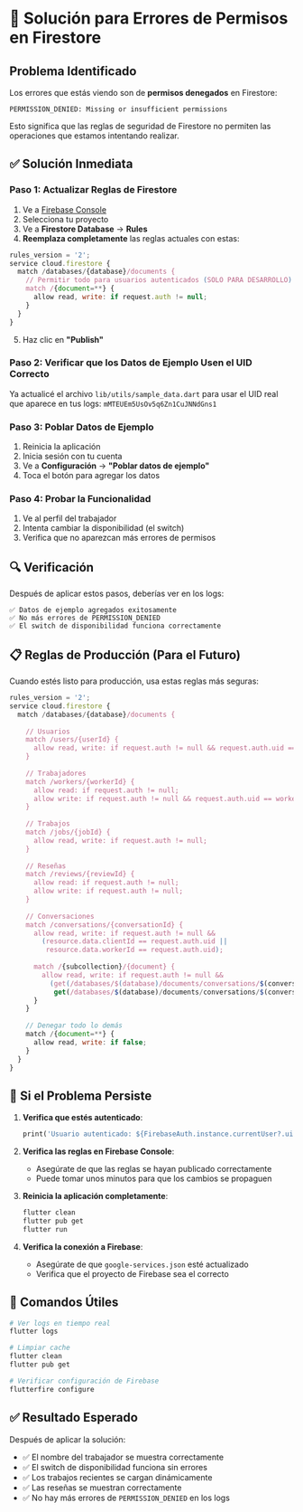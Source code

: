 # 🔧 Solución para Errores de Permisos en Firestore

## Problema Identificado

Los errores que estás viendo son de **permisos denegados** en Firestore:

```
PERMISSION_DENIED: Missing or insufficient permissions
```

Esto significa que las reglas de seguridad de Firestore no permiten las operaciones que estamos intentando realizar.

## ✅ Solución Inmediata

### Paso 1: Actualizar Reglas de Firestore

1. Ve a [Firebase Console](https://console.firebase.google.com/)
2. Selecciona tu proyecto
3. Ve a **Firestore Database** → **Rules**
4. **Reemplaza completamente** las reglas actuales con estas:

```javascript
rules_version = '2';
service cloud.firestore {
  match /databases/{database}/documents {
    // Permitir todo para usuarios autenticados (SOLO PARA DESARROLLO)
    match /{document=**} {
      allow read, write: if request.auth != null;
    }
  }
}
```

5. Haz clic en **"Publish"**

### Paso 2: Verificar que los Datos de Ejemplo Usen el UID Correcto

Ya actualicé el archivo `lib/utils/sample_data.dart` para usar el UID real que aparece en tus logs: `mMTEUEm5UsOv5q6Zn1CuJNNdGns1`

### Paso 3: Poblar Datos de Ejemplo

1. Reinicia la aplicación
2. Inicia sesión con tu cuenta
3. Ve a **Configuración** → **"Poblar datos de ejemplo"**
4. Toca el botón para agregar los datos

### Paso 4: Probar la Funcionalidad

1. Ve al perfil del trabajador
2. Intenta cambiar la disponibilidad (el switch)
3. Verifica que no aparezcan más errores de permisos

## 🔍 Verificación

Después de aplicar estos pasos, deberías ver en los logs:

```
✅ Datos de ejemplo agregados exitosamente
✅ No más errores de PERMISSION_DENIED
✅ El switch de disponibilidad funciona correctamente
```

## 📋 Reglas de Producción (Para el Futuro)

Cuando estés listo para producción, usa estas reglas más seguras:

```javascript
rules_version = '2';
service cloud.firestore {
  match /databases/{database}/documents {
    
    // Usuarios
    match /users/{userId} {
      allow read, write: if request.auth != null && request.auth.uid == userId;
    }
    
    // Trabajadores
    match /workers/{workerId} {
      allow read: if request.auth != null;
      allow write: if request.auth != null && request.auth.uid == workerId;
    }
    
    // Trabajos
    match /jobs/{jobId} {
      allow read, write: if request.auth != null;
    }
    
    // Reseñas
    match /reviews/{reviewId} {
      allow read: if request.auth != null;
      allow write: if request.auth != null;
    }
    
    // Conversaciones
    match /conversations/{conversationId} {
      allow read, write: if request.auth != null && 
        (resource.data.clientId == request.auth.uid || 
         resource.data.workerId == request.auth.uid);
      
      match /{subcollection}/{document} {
        allow read, write: if request.auth != null && 
          (get(/databases/$(database)/documents/conversations/$(conversationId)).data.clientId == request.auth.uid ||
           get(/databases/$(database)/documents/conversations/$(conversationId)).data.workerId == request.auth.uid);
      }
    }
    
    // Denegar todo lo demás
    match /{document=**} {
      allow read, write: if false;
    }
  }
}
```

## 🚨 Si el Problema Persiste

1. **Verifica que estés autenticado**:
   ```dart
   print('Usuario autenticado: ${FirebaseAuth.instance.currentUser?.uid}');
   ```

2. **Verifica las reglas en Firebase Console**:
   - Asegúrate de que las reglas se hayan publicado correctamente
   - Puede tomar unos minutos para que los cambios se propaguen

3. **Reinicia la aplicación completamente**:
   ```bash
   flutter clean
   flutter pub get
   flutter run
   ```

4. **Verifica la conexión a Firebase**:
   - Asegúrate de que `google-services.json` esté actualizado
   - Verifica que el proyecto de Firebase sea el correcto

## 📱 Comandos Útiles

```bash
# Ver logs en tiempo real
flutter logs

# Limpiar cache
flutter clean
flutter pub get

# Verificar configuración de Firebase
flutterfire configure
```

## ✅ Resultado Esperado

Después de aplicar la solución:

- ✅ El nombre del trabajador se muestra correctamente
- ✅ El switch de disponibilidad funciona sin errores
- ✅ Los trabajos recientes se cargan dinámicamente
- ✅ Las reseñas se muestran correctamente
- ✅ No hay más errores de `PERMISSION_DENIED` en los logs 